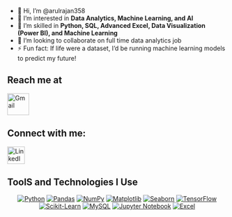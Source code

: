 - 👋 Hi, I’m @arulrajan358
- 👀 I’m interested in **Data Analytics, Machine Learning, and AI** 
- 🌱 I’m skilled in **Python, SQL, Advanced Excel, Data Visualization (Power BI), and Machine Learning**  
- 💞️ I’m looking to collaborate on full time data analytics job
- ⚡ Fun fact: If life were a dataset, I’d be running machine learning models to predict my future!

Reach me at
-------------------------------------------------------------------------------------------------------
<a href="mailto:arulrajan358@gmail.com">
    <img src="https://cdn.jsdelivr.net/gh/devicons/devicon/icons/google/google-original.svg" width="50" height="50" alt="Gmail"/>
</a>


Connect with me:
-------------------------------------------------------------------------------------------------------
<a href="https://www.linkedin.com/in/arulrajan-s-9b370324b/" target="_blank">
    <img src="https://cdn.jsdelivr.net/gh/devicons/devicon/icons/linkedin/linkedin-original.svg" width="40" height="40" alt="LinkedIn" />
</a>

ToolS and Technologies I Use
-------------------------------------------------------------------------------------------------------
<p align="center">
  <a href="#"><img src="https://img.shields.io/badge/Python-%2314354C.svg?style=for-the-badge&logo=python&logoColor=yellow" alt="Python"></a>
  <a href="#"><img src="https://img.shields.io/badge/Pandas-%23150458.svg?style=for-the-badge&logo=pandas&logoColor=white" alt="Pandas"></a>
  <a href="#"><img src="https://img.shields.io/badge/NumPy-%23013243.svg?style=for-the-badge&logo=numpy&logoColor=white" alt="NumPy"></a>
  <a href="#"><img src="https://img.shields.io/badge/Matplotlib-%2311557c.svg?style=for-the-badge&logo=Matplotlib&logoColor=white" alt="Matplotlib"></a>
  <a href="#"><img src="https://img.shields.io/badge/Seaborn-%23008080.svg?style=for-the-badge&logo=Seaborn&logoColor=white" alt="Seaborn"></a>
  <a href="#"><img src="https://img.shields.io/badge/TensorFlow-%23FF6F00.svg?style=for-the-badge&logo=tensorflow&logoColor=white" alt="TensorFlow"></a>
  <a href="#"><img src="https://img.shields.io/badge/Scikit--Learn-%23F7931E.svg?style=for-the-badge&logo=scikit-learn&logoColor=white" alt="Scikit-Learn"></a>
  <a href="#"><img src="https://img.shields.io/badge/MySQL-%234479A1.svg?style=for-the-badge&logo=mysql&logoColor=white" alt="MySQL"></a>
  <a href="#"><img src="https://img.shields.io/badge/Jupyter-%23F37626.svg?style=for-the-badge&logo=jupyter&logoColor=white" alt="Jupyter Notebook"></a>
  <a href="#"><img src="https://img.shields.io/badge/Microsoft_Excel-%23217346.svg?style=for-the-badge&logo=microsoft-excel&logoColor=white" alt="Excel"></a>
</p>


<!---
arulrajan358/arulrajan358 is a ✨ special ✨ repository because its `README.md` (this file) appears on your GitHub profile.
You can click the Preview link to take a look at your changes.
--->
